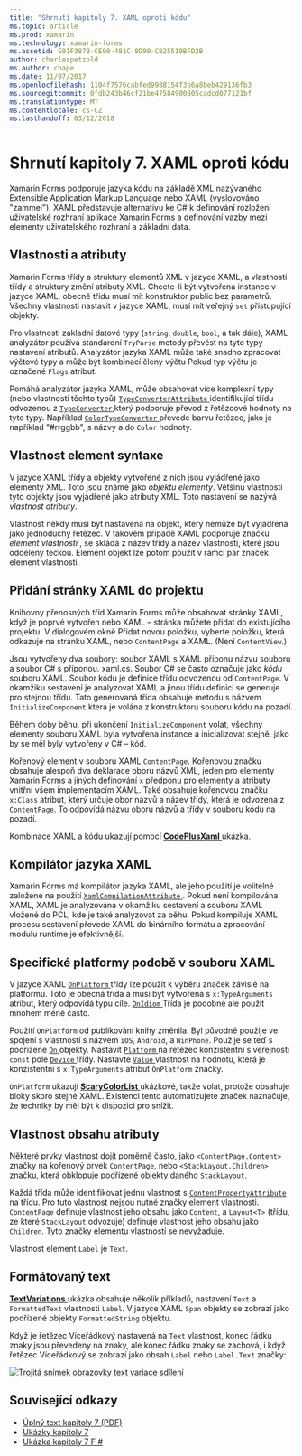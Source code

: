 ```yaml
---
title: "Shrnutí kapitoly 7. XAML oproti kódu"
ms.topic: article
ms.prod: xamarin
ms.technology: xamarin-forms
ms.assetid: E91F387B-CE90-481C-8D90-CB25519BFD2B
author: charlespetzold
ms.author: chape
ms.date: 11/07/2017
ms.openlocfilehash: 1104f7576cabfed9988154f3b6a8beb429136fb3
ms.sourcegitcommit: 0fdb243b46cf21be47584900805cadcd077121bf
ms.translationtype: MT
ms.contentlocale: cs-CZ
ms.lasthandoff: 03/12/2018
---
```

# <a name="summary-of-chapter-7-xaml-vs-code"></a>Shrnutí kapitoly 7. XAML oproti kódu

Xamarin.Forms podporuje jazyka kódu na základě XML nazývaného Extensible Application Markup Language nebo XAML (vyslovováno "zammel"). XAML představuje alternativu ke C# k definování rozložení uživatelské rozhraní aplikace Xamarin.Forms a definování vazby mezi elementy uživatelského rozhraní a základní data.

## <a name="properties-and-attributes"></a>Vlastnosti a atributy

Xamarin.Forms třídy a struktury elementů XML v jazyce XAML, a vlastnosti třídy a struktury změní atributy XML. Chcete-li být vytvořena instance v jazyce XAML, obecně třídu musí mít konstruktor public bez parametrů. Všechny vlastnosti nastavit v jazyce XAML, musí mít veřejný `set` přistupující objekty.

Pro vlastnosti základní datové typy (`string`, `double`, `bool`, a tak dále), XAML analyzátor používá standardní `TryParse` metody převést na tyto typy nastavení atributů. Analyzátor jazyka XAML může také snadno zpracovat výčtové typy a může být kombinací členy výčtu Pokud typ výčtu je označené `Flags` atribut.

Pomáhá analyzátor jazyka XAML, může obsahovat více komplexní typy (nebo vlastnosti těchto typů) [ `TypeConverterAttribute` ](https://developer.xamarin.com/api/type/Xamarin.Forms.TypeConverterAttribute/) identifikující třídu odvozenou z [ `TypeConverter` ](https://developer.xamarin.com/api/type/Xamarin.Forms.TypeConverter/) který podporuje převod z řetězcové hodnoty na tyto typy. Například [ `ColorTypeConverter` ](https://developer.xamarin.com/api/type/Xamarin.Forms.ColorTypeConverter/) převede barvu řetězce, jako je například "#rrggbb", s názvy a do `Color` hodnoty.

## <a name="property-element-syntax"></a>Vlastnost element syntaxe

V jazyce XAML třídy a objekty vytvořené z nich jsou vyjádřené jako elementy XML. Toto jsou známé jako *objektu elementy*. Většinu vlastností tyto objekty jsou vyjádřené jako atributy XML. Toto nastavení se nazývá *vlastnost atributy*.

Vlastnost někdy musí být nastavená na objekt, který nemůže být vyjádřena jako jednoduchý řetězec. V takovém případě XAML podporuje značku *element vlastnosti* , se skládá z název třídy a název vlastnosti, které jsou odděleny tečkou. Element objekt lze potom použít v rámci pár značek element vlastnosti.

## <a name="adding-a-xaml-page-to-your-project"></a>Přidání stránky XAML do projektu

Knihovny přenosných tříd Xamarin.Forms může obsahovat stránky XAML, když je poprvé vytvořen nebo XAML – stránka můžete přidat do existujícího projektu. V dialogovém okně Přidat novou položku, vyberte položku, která odkazuje na stránku XAML, nebo `ContentPage` a XAML. (Není `ContentView`.)

Jsou vytvořeny dva soubory: soubor XAML s XAML příponu názvu souboru a soubor C# s příponou. xaml.cs. Soubor C# se často označuje jako *kódu* souboru XAML. Soubor kódu je definice třídu odvozenou od `ContentPage`. V okamžiku sestavení je analyzovat XAML a jinou třídu definici se generuje pro stejnou třídu. Tato generovaná třída obsahuje metodu s názvem `InitializeComponent` která je volána z konstruktoru souboru kódu na pozadí.

Během doby běhu, při ukončení `InitializeComponent` volat, všechny elementy souboru XAML byla vytvořena instance a inicializovat stejně, jako by se měl byly vytvořeny v C# – kód.

Kořenový element v souboru XAML `ContentPage`. Kořenovou značku obsahuje alespoň dva deklarace oboru názvů XML, jeden pro elementy Xamarin.Forms a jiných definování `x` předponu pro elementy a atributy vnitřní všem implementacím XAML. Také obsahuje kořenovou značku `x:Class` atribut, který určuje obor názvů a název třídy, která je odvozena z `ContentPage`. To odpovídá názvu oboru názvů a třídy v souboru kódu na pozadí.

Kombinace XAML a kódu ukazují pomocí [ **CodePlusXaml** ](https://github.com/xamarin/xamarin-forms-book-samples/tree/master/Chapter07) ukázka.

## <a name="the-xaml-compiler"></a>Kompilátor jazyka XAML

Xamarin.Forms má kompilátor jazyka XAML, ale jeho použití je volitelné založené na použití [ `XamlCompilationAttribute` ](https://developer.xamarin.com/api/type/Xamarin.Forms.Xaml.XamlCompilationAttribute/). Pokud není kompilována XAML, XAML je analyzována v okamžiku sestavení a souboru XAML vložené do PCL, kde je také analyzovat za běhu. Pokud kompiluje XAML procesu sestavení převede XAML do binárního formátu a zpracování modulu runtime je efektivnější.

## <a name="platform-specificity-in-the-xaml-file"></a>Specifické platformy podobě v souboru XAML

V jazyce XAML [ `OnPlatform` ](https://developer.xamarin.com/api/type/Xamarin.Forms.OnPlatform%3CT%3E/) třídy lze použít k výběru značek závislé na platformu. Toto je obecná třída a musí být vytvořena s `x:TypeArguments` atribut, který odpovídá typu cíle. [ `OnIdiom` ](https://developer.xamarin.com/api/type/Xamarin.Forms.OnIdiom%3CT%3E/) Třída je podobné ale použít mnohem méně často.

Použití `OnPlatform` od publikování knihy změnila. Byl původně použije ve spojení s vlastností s názvem `iOS`, `Android`, a `WinPhone`. Použije se teď s podřízené [ `On` ](https://developer.xamarin.com/api/type/Xamarin.Forms.On/) objekty. Nastavit [ `Platform` ](https://developer.xamarin.com/api/property/Xamarin.Forms.On.Platform/) na řetězec konzistentní s veřejnosti `const` pole [ `Device` ](https://developer.xamarin.com/api/type/Xamarin.Forms.Device/) třídy. Nastavte [ `Value` ](https://developer.xamarin.com/api/property/Xamarin.Forms.On.Value/) vlastnost na hodnotu, která je konzistentní s `x:TypeArguments` atribut `OnPlatform` značky.

`OnPlatform` ukazují [ **ScaryColorList** ](https://github.com/xamarin/xamarin-forms-book-samples/tree/master/Chapter07/ScaryColorList) ukázkové, takže volat, protože obsahuje bloky skoro stejné XAML. Existenci tento automatizujete značek naznačuje, že techniky by měl být k dispozici pro snížit.

## <a name="the-content-property-attributes"></a>Vlastnost obsahu atributy

Některé prvky vlastnost dojít poměrně často, jako `<ContentPage.Content>` značky na kořenový prvek `ContentPage`, nebo `<StackLayout.Children>` značku, která obklopuje podřízené objekty daného `StackLayout`.

Každá třída může identifikovat jednu vlastnost s [ `ContentPropertyAttribute` ](https://developer.xamarin.com/api/type/Xamarin.Forms.ContentPropertyAttribute/) na třídu. Pro tuto vlastnost nejsou nutné značky element vlastnosti. `ContentPage` definuje vlastnost jeho obsahu jako `Content`, a `Layout<T>` (třídu, ze které `StackLayout` odvozuje) definuje vlastnost jeho obsahu jako `Children`. Tyto značky elementu vlastností se nevyžaduje.

Vlastnost element `Label` je `Text`.

## <a name="formatted-text"></a>Formátovaný text

[ **TextVariations** ](https://github.com/xamarin/xamarin-forms-book-samples/tree/master/Chapter07/TextVariations) ukázka obsahuje několik příkladů, nastavení `Text` a `FormattedText` vlastnosti `Label`. V jazyce XAML `Span` objekty se zobrazí jako podřízené objekty `FormattedString` objektu.

 Když je řetězec Víceřádkový nastavená na `Text` vlastnost, konec řádku znaky jsou převedeny na znaky, ale konec řádku znaky se zachová, i když řetězec Víceřádkový se zobrazí jako obsah `Label` nebo `Label.Text` značky:

 [![Trojitá snímek obrazovky text variace sdílení](images/ch07fg03-small.png "formátovaný Text variace")](images/ch07fg03-large.png#lightbox "variace formátovaný Text")



## <a name="related-links"></a>Související odkazy

- [Úplný text kapitoly 7 (PDF)](https://download.xamarin.com/developer/xamarin-forms-book/XamarinFormsBook-Ch07-Apr2016.pdf)
- [Ukázky kapitoly 7](https://github.com/xamarin/xamarin-forms-book-samples/tree/master/Chapter07)
- [Ukázka kapitoly 7 F #](https://github.com/xamarin/xamarin-forms-book-samples/tree/master/Chapter07/FS/CodePlusXaml)
